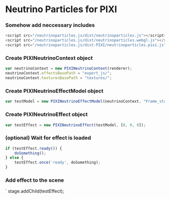 # Neutrino Particles for PIXI

### Somehow add neccessary includes
```javascript
<script src="/neutrinoparticles.js/dist/neutrinoparticles.js"></script>
<script src="/neutrinoparticles.js/dist/neutrinoparticles.webgl.js"></script>
<script src="/neutrinoparticles.js/dist-PIXI/neutrinoparticles.pixi.js"></script>
```

### Create PIXINeutrinoContext object
```javascript
var neutrinoContext = new PIXINeutrinoContext(renderer);
neutrinoContext.effectsBasePath = "export_js/";
neutrinoContext.texturesBasePath = "textures/";
```

### Create PIXINeutrinoEffectModel object
```javascript
var testModel = new PIXINeutrinoEffectModel(neutrinoContext, "Frame_stars.js");
```

### Create PIXINeutrinoEffect object
```javascript
var testEffect = new PIXINeutrinoEffect(testModel, [0, 0, 0]);
```

### (optional) Wait for effect is loaded
```javascript
if (testEffect.ready()) {
    doSomething();
} else {
    testEffect.once('ready', doSomething);
}
```

### Add effect to the scene
`
stage.addChild(testEffect);
```


